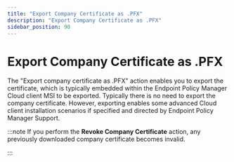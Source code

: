 ```yaml
---
title: "Export Company Certificate as .PFX"
description: "Export Company Certificate as .PFX"
sidebar_position: 90
---
```


# Export Company Certificate as .PFX

The "Export company certificate as .PFX" action enables you to export the certificate, which is
typically embedded within the Endpoint Policy Manager Cloud client MSI to be exported. Typically
there is no need to export the company certificate. However, exporting enables some advanced Cloud
client installation scenarios if specified and directed by Endpoint Policy Manager Support.

:::note
If you perform the **Revoke Company Certificate** action, any previously downloaded
company certificate becomes invalid.

:::
